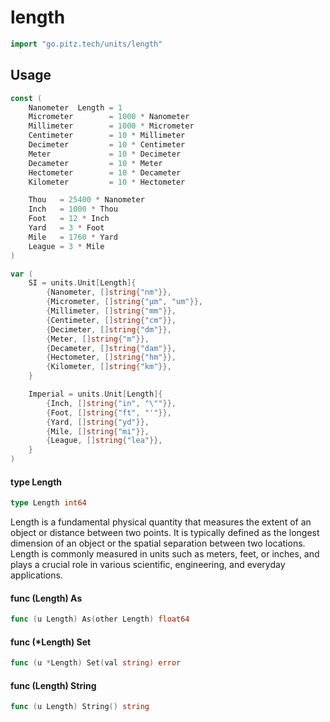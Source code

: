# length

```go
import "go.pitz.tech/units/length"
```

## Usage

```go
const (
	Nanometer  Length = 1
	Micrometer        = 1000 * Nanometer
	Millimeter        = 1000 * Micrometer
	Centimeter        = 10 * Millimeter
	Decimeter         = 10 * Centimeter
	Meter             = 10 * Decimeter
	Decameter         = 10 * Meter
	Hectometer        = 10 * Decameter
	Kilometer         = 10 * Hectometer

	Thou   = 25400 * Nanometer
	Inch   = 1000 * Thou
	Foot   = 12 * Inch
	Yard   = 3 * Foot
	Mile   = 1760 * Yard
	League = 3 * Mile
)
```

```go
var (
	SI = units.Unit[Length]{
		{Nanometer, []string{"nm"}},
		{Micrometer, []string{"μm", "um"}},
		{Millimeter, []string{"mm"}},
		{Centimeter, []string{"cm"}},
		{Decimeter, []string{"dm"}},
		{Meter, []string{"m"}},
		{Decameter, []string{"dam"}},
		{Hectometer, []string{"hm"}},
		{Kilometer, []string{"km"}},
	}

	Imperial = units.Unit[Length]{
		{Inch, []string{"in", "\""}},
		{Foot, []string{"ft", "'"}},
		{Yard, []string{"yd"}},
		{Mile, []string{"mi"}},
		{League, []string{"lea"}},
	}
)
```

#### type Length

```go
type Length int64
```

Length is a fundamental physical quantity that measures the extent of an object
or distance between two points. It is typically defined as the longest dimension
of an object or the spatial separation between two locations. Length is commonly
measured in units such as meters, feet, or inches, and plays a crucial role in
various scientific, engineering, and everyday applications.

#### func (Length) As

```go
func (u Length) As(other Length) float64
```

#### func (\*Length) Set

```go
func (u *Length) Set(val string) error
```

#### func (Length) String

```go
func (u Length) String() string
```
